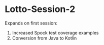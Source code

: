 # Lotto-Session-2

Expands on first session:
1) Increased Spock test coverage examples
2) Conversion from Java to Kotlin
